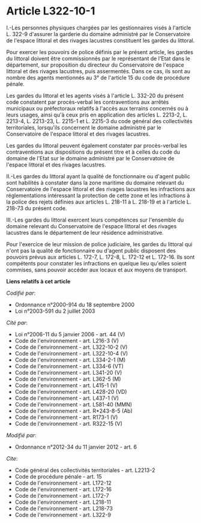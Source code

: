 # Article L322-10-1

I.-Les personnes physiques chargées par les gestionnaires visés à l'article L. 322-9 d'assurer la garderie du domaine
administré par le Conservatoire de l'espace littoral et des rivages lacustres constituent les gardes du littoral. 

Pour exercer les pouvoirs de police définis par le présent article, les gardes du littoral doivent être commissionnés par le
représentant de l'Etat dans le département, sur proposition du directeur du Conservatoire de l'espace littoral et des rivages
lacustres, puis assermentés. Dans ce cas, ils sont au nombre des agents mentionnés au 3° de l'article 15 du code de procédure
pénale. 

Les gardes du littoral et les agents visés à l'article L. 332-20 du présent code constatent par procès-verbal les
contraventions aux arrêtés municipaux ou préfectoraux relatifs à l'accès aux terrains concernés ou à leurs usages, ainsi qu'à
ceux pris en application des articles L. 2213-2, L. 2213-4, L. 2213-23, L. 2215-1 et L. 2215-3 du code général des
collectivités territoriales, lorsqu'ils concernent le domaine administré par le Conservatoire de l'espace littoral et des
rivages lacustres. 

Les gardes du littoral peuvent également constater par procès-verbal les contraventions aux dispositions du présent titre et
à celles du code du domaine de l'Etat sur le domaine administré par le Conservatoire de l'espace littoral et des rivages
lacustres. 

II.-Les gardes du littoral ayant la qualité de fonctionnaire ou d'agent public sont habilités à constater dans la zone
maritime du domaine relevant du Conservatoire de l'espace littoral et des rivages lacustres les infractions aux
réglementations intéressant la protection de cette zone et les infractions à la police des rejets définies aux articles L.
218-11 à L. 218-19 et à l'article L. 218-73 du présent code. 

III.-Les gardes du littoral exercent leurs compétences sur l'ensemble du domaine relevant du Conservatoire de l'espace
littoral et des rivages lacustres dans le département de leur résidence administrative. 

Pour l'exercice de leur mission de police judiciaire, les gardes du littoral qui n'ont pas la qualité de fonctionnaire ou
d'agent public disposent des pouvoirs prévus aux articles L. 172-7, L. 172-8, L. 172-12 et L. 172-16. Ils sont compétents
pour constater les infractions en quelque lieu qu'elles soient commises, sans pouvoir accéder aux locaux et aux moyens de
transport.

**Liens relatifs à cet article**

_Codifié par_:

  - Ordonnance n°2000-914 du 18 septembre 2000
  - Loi n°2003-591 du 2 juillet 2003

_Cité par_:

  - Loi n°2006-11 du 5 janvier 2006 - art. 44 (V)
  - Code de l'environnement - art. L216-3 (V)
  - Code de l'environnement - art. L322-10-2 (V)
  - Code de l'environnement - art. L322-10-4 (V)
  - Code de l'environnement - art. L334-2-1 (M)
  - Code de l'environnement - art. L334-6 (VT)
  - Code de l'environnement - art. L341-20 (V)
  - Code de l'environnement - art. L362-5 (M)
  - Code de l'environnement - art. L415-1 (V)
  - Code de l'environnement - art. L428-20 (VD)
  - Code de l'environnement - art. L437-1 (V)
  - Code de l'environnement - art. L581-40 (MMN)
  - Code de l'environnement - art. R*243-8-5 (Ab)
  - Code de l'environnement - art. R173-1 (V)
  - Code de l'environnement - art. R322-15 (V)

_Modifié par_:

  - Ordonnance n°2012-34 du 11 janvier 2012 - art. 6

_Cite_:

  - Code général des collectivités territoriales - art. L2213-2
  - Code de procédure pénale - art. 15
  - Code de l'environnement - art. L172-12
  - Code de l'environnement - art. L172-16
  - Code de l'environnement - art. L172-7
  - Code de l'environnement - art. L218-11
  - Code de l'environnement - art. L218-73
  - Code de l'environnement - art. L322-9
